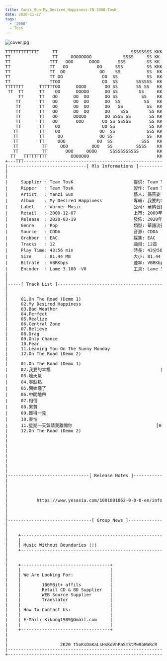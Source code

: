 ```yaml
---
title: Yanzi_Sun-My_Desired_Happiness-CN-2000-TosK
date: 2020-11-27
tags: 
  - '2000'
  - TosK
---
```


![cover.jpg](https://goindex.65style.workers.dev/3:/Music/Yanzi_Sun-My_Desired_Happiness-CN-2000-TosK/00-yanzi_sun-my_desired_happiness-cn-2000-proof-tosk.jpg)

<retrotxt v-slot>
<pre class="has-text-plain text-1x font-ibm_vga_8x16">TTTTTTTTTTTTT     TT                            SSSSSSSS KKKKKK    KKKK    KKKKKKK
TT                TT     OOOOOOOO            SSSS     SS KK        KKKK        KK
TT               TTT   OOO      OOOO       SSS        SS KK        KKK         KK
TT               TT   OO           OO     SSS         SS KKK       KKK        KK
TT               TT  OO             OO    SS          SS  KK       KK        KK
TT               TT OO               OO  SS           SS  KK                KK
TT               TTOO                OO  SS       SSSSSS  KK                KK
TTTTTTT      TTTTTTOO      OOOO       OO SS       SS SS   KK               KK
 TT  TT      TT    OO      OOOOO      OO SS        SS     KK              KK
     TT      TT   OO      OO  OO      OO SS         SS    KK              KK
    TT       TT   OO      OO  OO      OO  SS         SS   KK               KK
    TT       TT   OO      OO  OO      OO   SS         SS  KK                KK
    TT       TT   OO      OO  OO      OO    SSS        SS KK                 KK
    TT       TT   OO      OOOOO       OO SSSS SS       SS KK                  KK
    TT       TT   OO       OOO       OO SS SSSSS       SS KK                   KK
    TT       TT    OO                OO SS             SS KK       KK           KK
   TT        TT    OO               OO  SS            SSS KK      KKKK         KK
   TT        TT     OO              OO SS             SS  KK      KK KK       KK
   TT        TT     OOO            OO  SS           SSS   KK      KK  KK    KKK
   TT         TT     OOO         OOO   SS         SSSS    KK       KK  KK  KKK
   TT         TT       OOO     OOOO     SSSSSSSSSSS       KK KKKKKKKK  KK KKK
  TT   TTTTTTTTT         OOOOOOO                          KKKK          KKKK
+---TTT-----------------------------------------------------------------KKK----+
|------------------------------[ Rls Informations ]----------------------------|
|                                                                              |
|                                                                              |
|     Supplier : Team TosK                       提供: Team TosK               |
|     Ripper   : Team TosK                       製作: Team TosK               |
|     Artist   : Yanzi Sun                       藝人: 孫燕姿                  |
|     Album    : My Desired Happiness            專輯: 我要的幸福              |
|     Label    : Warner Music                    公司: 華納音樂                |
|     Retail   : 2000-12-07                      上市: 2000年12月07日          |
|     Release  : 2020-03-19                      發佈: 2020年03月19日          |
|     Genre    : Pop                             類型: 華語流行                |
|     Source   : CDDA                            音源: CDDA                    |
|     Grabber  : EAC                             採集: EAC                     |
|     Tracks   : 12                              曲目: 12首                    |
|     Play Time: 43:56 min                       時長: 43分56秒                |
|     Size     : 81.44 MB                        大小: 81.44 MB                |
|     Bitrate  : VBRKbps                         速率: VBRKbps                 |
|     Encoder  : Lame 3.100 -V0                  工具: Lame 3.100 -V0          |
|                                                                              |
|                                                                              |
|-----[ Track List ]-----------------------------------------------------------|
|                                                                              |
|                                                                              |
|     01.On The Road (Demo 1)                                [01:25]           |
|     02.My Desired Happiness                                [03:36]           |
|     03.Bad Weather                                         [04:32]           |
|     04.Perfect                                             [03:41]           |
|     05.Realize                                             [04:32]           |
|     06.Central Zone                                        [04:31]           |
|     07.Believe                                             [04:32]           |
|     08.Drag                                                [03:14]           |
|     09.Only Chance                                         [04:14]           |
|     10.Fear                                                [04:05]           |
|     11.Leaving You On The Sunny Monday                     [04:22]           |
|     12.On The Road (Demo 2)                                [01:12]           |
|                                                            -------           |
|     01.On The Road (Demo 1)                                [01:25]           |
|     02.我要的幸福                                          [03:36]           |
|     03.壞天氣                                              [04:32]           |
|     04.零缺點                                              [03:41]           |
|     05.開始懂了                                            [04:32]           |
|     06.中間地帶                                            [04:31]           |
|     07.相信                                                [04:32]           |
|     08.累贅                                                [03:14]           |
|     09.難得一見                                            [04:14]           |
|     10.害怕                                                [04:05]           |
|     11.星期一天氣晴我離開你                                [04:22]           |
|     12.On The Road (Demo 2)                                [01:12]           |
|                                                            -------           |
|                                                             43:56 min        |
|                                                             81.44 MB         |
|                                                                              |
|                                                                              |
|                                                                              |
|                                                                              |
|                                                                              |
|-------------------------------[ Release Notes ]------------------------------|
|                                                                              |
|                                                                              |
|                                                                              |
|                                                                              |
|           https://www.yesasia.com/1001801862-0-0-0-en/info.html              |
|                                                                              |
|                                                                              |
|                                                                              |
|--------------------------------[ Group News ]--------------------------------|
|                                                                              |
|                                                                              |
|    +--------------------------------------------------------------------+    |
|    |                                                                    |    |
|    | Music Without Boundaries !!!                                       |    |
|    +--------------------------------------------------------------------+    |
|                                                                              |
|                                                                              |
|    +----------------------------------+                                      |
|    |                                  |                                      |
|    | We Are Looking For:              |                                      |
|    |                                  |                                      |
|    |        100MBit+ affils           |                                      |
|    |        Retail CD &amp; BD Supplier   |                                      |
|    |        WEB Source Supplier       |                                      |
|    |        Translator                |                                      |
|    |                                  |                                      |
|    | How To Contact Us:               |                                      |
|    |                                  |                                      |
|    | E-Mail: Kikong1989@Gmail.com     |                                      |
|    |                                  |                    RlS No. 1724      |
|    +----------------------------------+                                      |
|                                                                              |
|                                                                              |
|                    2K20 t5oKsDmKaLsHsKdVhPaSmStMw9bWaRcR                     |
|------------------------------------------------------------------------------|
+------------------------------------------------------------------------------+
<span class="dos-cursor">_</span></pre>
</retrotxt>

<a-player 
    :options="{
        audio: [
          {
            name: '開始懂了',
            artist: '孫燕姿',
            url: 'https://goindex.65style.workers.dev/3:/Music/Yanzi_Sun-My_Desired_Happiness-CN-2000-TosK/05-yanzi_sun-realize-tosk.mp3',
            cover: 'https://goindex.65style.workers.dev/3:/Music/Yanzi_Sun-My_Desired_Happiness-CN-2000-TosK/00-yanzi_sun-my_desired_happiness-cn-2000-proof-tosk.jpg',
            theme: '#ebd0c2'
          },
        ]
    }"
/>

<download url="https://mirrorace.org/m/1Gaes"/>

